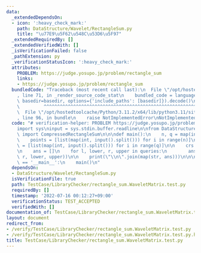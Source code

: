 ```yaml
---
data:
  _extendedDependsOn:
  - icon: ':heavy_check_mark:'
    path: DataStructure/Wavelet/RectangleSum.py
    title: "\u77E9\u5F62\u548C\u53D6\u5F97"
  _extendedRequiredBy: []
  _extendedVerifiedWith: []
  _isVerificationFailed: false
  _pathExtension: py
  _verificationStatusIcon: ':heavy_check_mark:'
  attributes:
    PROBLEM: https://judge.yosupo.jp/problem/rectangle_sum
    links:
    - https://judge.yosupo.jp/problem/rectangle_sum
  bundledCode: "Traceback (most recent call last):\n  File \"/opt/hostedtoolcache/Python/3.11.2/x64/lib/python3.11/site-packages/onlinejudge_verify/documentation/build.py\"\
    , line 71, in _render_source_code_stat\n    bundled_code = language.bundle(stat.path,\
    \ basedir=basedir, options={'include_paths': [basedir]}).decode()\n          \
    \         ^^^^^^^^^^^^^^^^^^^^^^^^^^^^^^^^^^^^^^^^^^^^^^^^^^^^^^^^^^^^^^^^^^^^^^^^^^^^^^^^^\n\
    \  File \"/opt/hostedtoolcache/Python/3.11.2/x64/lib/python3.11/site-packages/onlinejudge_verify/languages/python.py\"\
    , line 96, in bundle\n    raise NotImplementedError\nNotImplementedError\n"
  code: "# verification-helper: PROBLEM https://judge.yosupo.jp/problem/rectangle_sum\n\
    import sys\ninput = sys.stdin.buffer.readline\n\nfrom DataStructure.Wavelet.RectangleSum\
    \ import CompressedRectangleSum\n\n\ndef main():\n    n, q = map(int, input().split())\n\
    \    points = [list(map(int, input().split())) for i in range(n)]\n    queries\
    \ = [list(map(int, input().split())) for i in range(q)]\n\n    crs = CompressedRectangleSum(points)\n\
    \n    ans = []\n    for l, lower, r, upper in queries:\n        ans.append(crs.rect_sum(l,\
    \ r, lower, upper))\n\n    print(\"\\n\".join(map(str, ans)))\n\n\nif __name__\
    \ == '__main__':\n    main()\n"
  dependsOn:
  - DataStructure/Wavelet/RectangleSum.py
  isVerificationFile: true
  path: TestCase/LibraryChecker/rectangle_sum.WaveletMatrix.test.py
  requiredBy: []
  timestamp: '2022-07-16 00:12:27+09:00'
  verificationStatus: TEST_ACCEPTED
  verifiedWith: []
documentation_of: TestCase/LibraryChecker/rectangle_sum.WaveletMatrix.test.py
layout: document
redirect_from:
- /verify/TestCase/LibraryChecker/rectangle_sum.WaveletMatrix.test.py
- /verify/TestCase/LibraryChecker/rectangle_sum.WaveletMatrix.test.py.html
title: TestCase/LibraryChecker/rectangle_sum.WaveletMatrix.test.py
---
```

